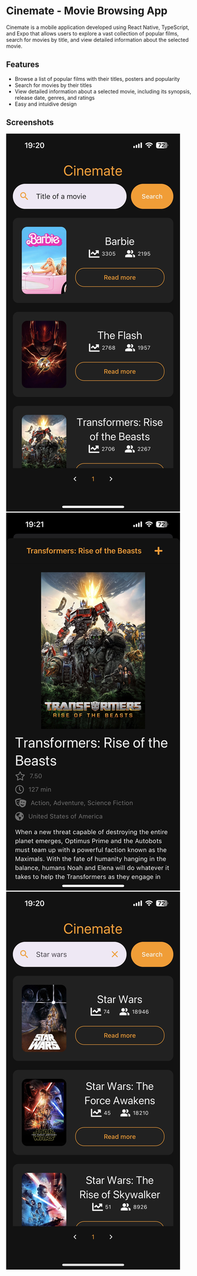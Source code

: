 # Cinemate - Movie Browsing App
Cinemate is a mobile application developed using React Native, TypeScript, and Expo that allows users to explore a vast collection of popular films, search for movies by title, and view detailed information about the selected movie.




## Features

- Browse a list of popular films with their titles, posters and popularity
- Search for movies by their titles
- View detailed information about a selected movie, including its synopsis, release date, genres, and ratings
- Easy and intuidive design


## Screenshots

![](https://github.com/oliwierPosiakow/cinemate/blob/main/assets/popular.JPG)
![](https://github.com/oliwierPosiakow/cinemate/blob/main/assets/details.JPG)
![](https://github.com/oliwierPosiakow/cinemate/blob/main/assets/title.JPG)

